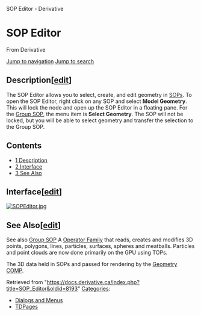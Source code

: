 

SOP Editor - Derivative




# SOP Editor
From Derivative

[Jump to navigation](#mw-head)
[Jump to search](#searchInput)
## Description[[edit](https://docs.derivative.ca/index.php?title=SOP_Editor&action=edit&section=1 "Edit section: Description")]
The SOP Editor allows you to select, create, and edit geometry in [SOPs](SOP.html "SOP").
To open the SOP Editor, right click on any SOP and select **Model Geometry**. This will lock the node and open up the SOP Editor in a floating pane. For the [Group SOP](Group_SOP.html "Group SOP"), the menu item is **Select Geometry**. The SOP will not be locked, but you will be able to select geometry and transfer the selection to the Group SOP.
## Contents
* [1 Description](#Description)
* [2 Interface](#Interface)
* [3 See Also](#See_Also)
## Interface[[edit](https://docs.derivative.ca/index.php?title=SOP_Editor&action=edit&section=2 "Edit section: Interface")]
[![SOPEditor.jpg](https://docs.derivative.ca/images/d/d5/SOPEditor.jpg)](https://docs.derivative.ca/File:SOPEditor.jpg)
## See Also[[edit](https://docs.derivative.ca/index.php?title=SOP_Editor&action=edit&section=3 "Edit section: See Also")]
See also [Group SOP](Group_SOP.html "Group SOP")
A [Operator Family](Operator_Family.html "Operator Family") that reads, creates and modifies 3D points, polygons, lines, particles, surfaces, spheres and meatballs. Particles and point clouds are now done primarily on the GPU using TOPs.

The 3D data held in SOPs and passed for rendering by the [Geometry COMP](Geometry_COMP.html "Geometry COMP").

Retrieved from "<https://docs.derivative.ca/index.php?title=SOP_Editor&oldid=8193>"
[Categories](Special_Categories.html "Special:Categories"):
* [Dialogs and Menus](https://docs.derivative.ca/index.php?title=Category:Dialogs_and_Menus&action=edit&redlink=1 "Category:Dialogs and Menus (page does not exist)")
* [TDPages](Category_TDPages.html "Category:TDPages")